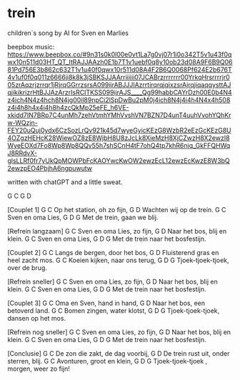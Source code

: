 # trein
children´s song by AI for Sven en Marlies

beepbox music:
https://www.beepbox.co/#9n31s0k0l00e0vt1La7g0vj07r1i0o342T5v1u43f0qwx10n511d03HT_QT_ItRAJJAAzh0E1b7T1v1uebf0q8y10ob23d08A9F6B9Q0681Pd756E3b862c632T1v1u40f0qwx10r511d08A4F2B6Q0068Pf624E2b676T4v1uf0f0q011z6666ji8k8k3jSBKSJJAArriiiiii07JCABrzrrrrrrr00YrkqHrsrrrrjr005zrAqzrjzrrqr1jRjrqGGrrzsrsA099ijrABJJJIAzrrtirqrqjqixzsrAjrqjiqaqqysttAJqjikikrizrHtBJJAzArzrIsRCITKSS099ijrAJS____Qg99habbCAYrDzh00E0b4N4z4ich4N4z4hch8N4jg00il89npCi2lSpDwBu2pM0j4ich8N4j4i4h4N4x4h508z4i4h8h4x4i4h8h4zcQkMp25eFE_h6VE-xkidd7IN7BRp7C4unMh7zehVtmhYMhVvshVN7BZN7D4unT4uuhVvohYQhKrw-WQzjn-FEY20uQuj0ydx6CzSozLrQv921k45d7wyeGyicKEzG8WzbR2eEzGcKEzG8U4OZgzHEHcK28WiewOZ8zE8WjbH8U8zJcLk8XieMzH8XjCZwzH8X2ewzI8WyeEOXd7Fo8Wp8Wp8QQv55h7shSCnH4tF7ohQ4tp7khR6njq_GkFFQHWqJ8RRdvX-glsLLRf0fr7yUkQpMOWPbFcKAOYwcKwOW2ewzEcL12ewzEcKwzE8W3bQ2ewzpEO4PbjhA6ngpuwutw

written with chatGPT and a little sweat.

G   C   G   D

[Couplet 1]
G                C
Op het station, oh zo fijn,
G                D
Wachten wij op de trein.
G             C
Sven en oma Lies,
G               D         G
Met de trein, gaan we blij.

[Refrein langzaam]
G                C
Sven en oma Lies, zo fijn,
G                D
Naar het bos, blij en klein.
G             C
Sven en oma Lies,
G               D         G
Met de trein naar het bosfestijn.

[Couplet 2]
G               C
Langs de bergen, door het bos,
G                D
Fluisterend gras en heel zacht mos.
G              C
Koeien kijken, naar ons terug,
G              D         G
Tjoek-tjoek-tjoek, over de brug.

[Refrein sneller]
G                C
Sven en oma Lies, zo fijn,
G                D
Naar het bos, blij en klein.
G             C
Sven en oma Lies,
G               D         G
Met de trein naar het bosfestijn.

[Couplet 3]
G                C
Oma en Sven, hand in hand,
G               D
Naar het bos, een betoverd land.
G              C
Bomen zingen, water klotst,
G               D         G
Tjoek-tjoek-tjoek, dansen op het mos.

[Refrein nog sneller]
G                C
Sven en oma Lies, zo fijn,
G                D
Naar het bos, blij en klein.
G             C
Sven en oma Lies,
G               D         G
Met de trein naar het bosfestijn.

[Conclusie]
G               C
De zon die zakt, de dag voorbij,
G                  D
De trein rust uit, onder sterren, blij.
G              C
Avonturen, groot en klein,
G               D         G
Tjoek-tjoek-tjoek , morgen, weer zo fijn!
